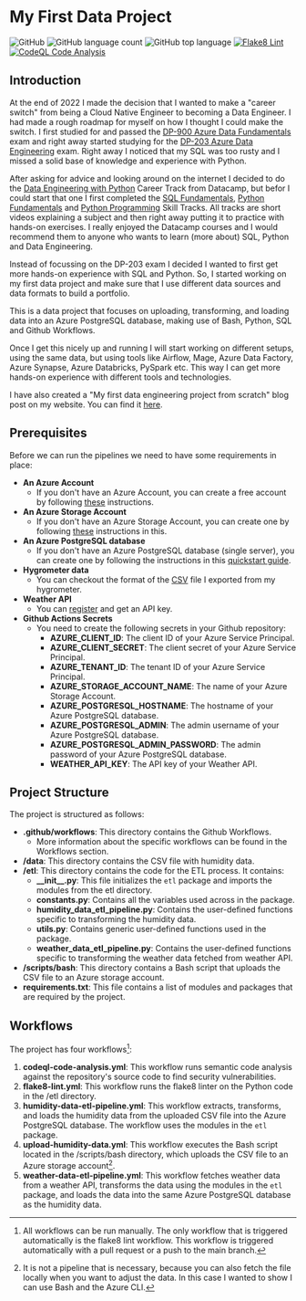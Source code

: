 # My First Data Project

![GitHub](https://img.shields.io/github/license/bramvdklinkenberg/my_first_data_project?style=flat-square)
![GitHub language count](https://img.shields.io/github/languages/count/bramvdklinkenberg/my_first_data_project?style=flat-square)
![GitHub top language](https://img.shields.io/github/languages/top/bramvdklinkenberg/my_first_data_project?style=flat-square)
[![Flake8 Lint](https://github.com/bramvdklinkenberg/my_first_data_project/actions/workflows/flake8-lint.yml/badge.svg)](https://github.com/bramvdklinkenberg/my_first_data_project/actions/workflows/flake8-lint.yml?label=flask8&style=flat-square)
[![CodeQL Code Analysis](https://github.com/bramvdklinkenberg/my_first_data_project/actions/workflows/codeql-code-analysis.yml/badge.svg)](https://github.com/bramvdklinkenberg/my_first_data_project/actions/workflows/codeql-code-analysis.yml?label=flask8&style=flat-square)


## Introduction

At the end of 2022 I made the decision that I wanted to make a \"career switch\" from being a Cloud Native Engineer to becoming a Data Engineer.
I had made a rough roadmap for myself on how I thought I could make the switch. I first studied for and passed the [DP-900 Azure Data Fundamentals](https://learn.microsoft.com/en-us/certifications/exams/dp-900/) exam and right away started studying for the [DP-203 Azure Data Engineering](https://learn.microsoft.com/en-us/certifications/exams/dp-203) exam. Right away I noticed that my SQL was too rusty and I missed a solid base of knowledge and experience with Python.

After asking for advice and looking around on the internet I decided to do the [Data Engineering with Python](https://app.datacamp.com/learn/career-tracks/data-engineer-with-python) Career Track from Datacamp, but befor I could start that one I first completed the [SQL Fundamentals](https://app.datacamp.com/learn/skill-tracks/sql-fundamentals), [Python Fundamentals](https://app.datacamp.com/learn/skill-tracks/python-fundamentals) and [Python Programming](https://app.datacamp.com/learn/skill-tracks/python-programming) Skill Tracks. All tracks are short videos explaining a subject and then right away putting it to practice with hands-on exercises. I really enjoyed the Datacamp courses and I would recommend them to anyone who wants to learn (more about) SQL, Python and Data Engineering.

Instead of focussing on the DP-203 exam I decided I wanted to first get more hands-on experience with SQL and Python. So, I started working on my first data project and make sure that I use different data sources and data formats to build a portfolio.

This is a data project that focuses on uploading, transforming, and loading data into an Azure PostgreSQL database, making use of Bash, Python, SQL and Github Workflows.

Once I get this nicely up and running I will start working on different setups, using the same data, but using tools like Airflow, Mage, Azure Data Factory, Azure Synapse, Azure Databricks, PySpark etc. This way I can get more hands-on experience with different tools and technologies.

I have also created a "My first data engineering project from scratch" blog post on my website. You can find it [here](https://bramvandenklinkenberg.com/2023/02/22/my-first-data-engineering-project-from-scratch/).

## Prerequisites

Before we can run the pipelines we need to have some requirements in place:

- **An Azure Account**
  - If you don\'t have an Azure Account, you can create a free account by following [these](https://azure.microsoft.com/en-us/free/) instructions.
- **An Azure Storage Account**
  - If you don\'t have an Azure Storage Account, you can create one by following [these](https://docs.microsoft.com/en-us/azure/storage/common/storage-account-create) instructions in this.
- **An Azure PostgreSQL database**
  - If you don\'t have an Azure PostgreSQL database (single server), you can create one by following the instructions in this [quickstart guide](https://learn.microsoft.com/en-gb/azure/postgresql/single-server/quickstart-create-server-database-portal).
- **Hygrometer data**
  - You can checkout the format of the [CSV](./data/humidity_livingroom.csv) file I exported from my hygrometer.
- **Weather API**
  - You can [register](https://www.visualcrossing.com/) and get an API key.
- **Github Actions Secrets**
  - You need to create the following secrets in your Github repository:
    - **AZURE_CLIENT_ID**: The client ID of your Azure Service Principal.
    - **AZURE_CLIENT_SECRET**: The client secret of your Azure Service Principal.
    - **AZURE_TENANT_ID**: The tenant ID of your Azure Service Principal.
    - **AZURE_STORAGE_ACCOUNT_NAME**: The name of your Azure Storage Account.
    - **AZURE_POSTGRESQL_HOSTNAME**: The hostname of your Azure PostgreSQL database.
    - **AZURE_POSTGRESQL_ADMIN**: The admin username of your Azure PostgreSQL database.
    - **AZURE_POSTGRESQL_ADMIN_PASSWORD**: The admin password of your Azure PostgreSQL database.
    - **WEATHER_API_KEY**: The API key of your Weather API.

## Project Structure

The project is structured as follows:

- **.github/workflows**: This directory contains the Github Workflows.
  - More information about the specific workflows can be found in the Workflows section.
- **/data**: This directory contains the CSV file with humidity data.
- **/etl**: This directory contains the code for the ETL process. It contains:
  - **\_\_init\_\_.py**: This file initializes the `etl` package and imports the modules from the etl directory.
  - **constants.py**: Contains all the variables used across in the package.
  - **humidity_data_etl_pipeline.py**: Contains the user-defined functions specific to transforming the humidity data.
  - **utils.py**: Contains generic user-defined functions used in the package.
  - **weather_data_etl_pipeline.py**: Contains the user-defined functions specific to transforming the weather data fetched from weather API.
- **/scripts/bash**: This directory contains a Bash script that uploads the CSV file to an Azure storage account.
- **requirements.txt**: This file contains a list of modules and packages that are required by the project.

## Workflows

The project has four workflows[^1]:

1. **codeql-code-analysis.yml**: This workflow runs semantic code analysis against the repository's source code to find security vulnerabilities. 
2. **flake8-lint.yml**: This workflow runs the flake8 linter on the Python code in the /etl directory.
3. **humidity-data-etl-pipeline.yml**: This workflow extracts, transforms, and loads the humidity data from the uploaded CSV file  into the Azure PostgreSQL database. The workflow uses the modules in the `etl` package.
4. **upload-humidity-data.yml**: This workflow executes the Bash script located in the /scripts/bash directory, which uploads the CSV file to an Azure storage account[^2].
5. **weather-data-etl-pipeline.yml**: This workflow fetches weather data from a weather API, transforms the data using the modules in the `etl` package, and loads the data into the same Azure PostgreSQL database as the humidity data.

[^1]: All workflows can be run manually. The only workflow that is triggered automatically is the flake8 lint workflow. This workflow is triggered automatically with a pull request or a push to the main branch.

[^2]: It is not a pipeline that is necessary, because you can also fetch the file locally when you want to adjust the data. In this case I wanted to show I can use Bash and the Azure CLI.
